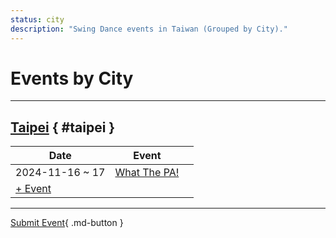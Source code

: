 ```yaml
---
status: city
description: "Swing Dance events in Taiwan (Grouped by City)."
---
```


# Events by City

---

## <a id=taipei></a>[Taipei](#taipei) { #taipei }

| Date | Event | |
| --- | --- | --- |
| 2024-11-16 ~ 17 | [What The PA!](what-the-pa-2024.md) |  |
| [+ Event](https://github.com/swingdance/events/issues/new?assignees=&labels=add+event&projects=&template=02-add_entity.yml&title=Add%20Event%3A%202024%2Fzh_TW%20%E2%80%A2%20%3CName%3E&region=zh_TW&province=Taipei&city=Taipei&org_id=&date_starts=2024-&date_ends=2024-)

---

[Submit Event](https://github.com/swingdance/events/issues/new?assignees=&labels=add+event&projects=&template=02-add_entity.yml&title=Add%20Event%3A%20zh_TW%20%E2%80%A2%20%3CName%3E&region=zh_TW&province=&city=&org_id=2024){ .md-button }
